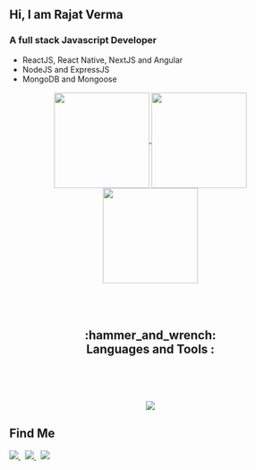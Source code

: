 ## Hi, I am Rajat Verma

### A full stack Javascript Developer
- ReactJS, React Native, NextJS and Angular
- NodeJS and ExpressJS
- MongoDB and Mongoose

<p style="margin:1rem" align="center">
<a href="https://github.com/rajatverma311201/">
<img height="170em" align = "center" src="https://github-readme-stats.vercel.app/api?username=rajatverma311201&show_icons=true&count_private=true&hide=stars&theme=react" />
 </a>

<a href="https://github.com/rajatverma311201/">
<img height="170em" align="center" src="https://github-readme-stats.vercel.app/api/top-langs/?username=rajatverma311201&layout=compact&hide=html,ejs,ruby,shell,scss&theme=react" />
</a>

<a href="https://github.com/rajatverma311201/" style="padding:5rem; margin-left:auto; margin-right:auto">
  <img align="center" height="170em"   src="https://github-readme-streak-stats.herokuapp.com/?user=rajatverma311201&theme=react" />
</a>
</p>
<p>
<h2 align="center" style="margin:5rem">
:hammer_and_wrench: Languages and Tools :
 </h2>
<p align="center">
<!-- <img src="https://skillicons.dev/icons?i=java,js,ts,py,cpp,nodejs,express,react,nextjs,redux,mongodb,nestjs,docker,kubernetes,django,css,sass,tailwind,spring,mysql,git,github,flask,firebase,linux,jquery,html,postman,vscode,wordpress&perline=10" /> -->
 <img src="https://skillicons.dev/icons?i=java,js,ts,py,cpp,nodejs,express,react,nextjs,redux,angular,mongodb,nestjs,docker,django,materialui,css,sass,tailwind,spring,mysql,git,github,flask,firebase,linux,jquery,html,postman,vscode,wordpress&perline=10" />

</p>
</p>

<p>
 <h2>Find Me</h2>
 
<!--  <a href="#">
<img src="https://img.shields.io/badge/-LeetCode-FFA116?style=for-the-badge&logo=LeetCode&logoColor=black" />
</a> -->
<a href="https://www.linkedin.com/in/rajatverma311201/" target="_blank">
<img src="https://img.shields.io/badge/LinkedIn-0077B5?style=for-the-badge&logo=linkedin&logoColor=white" />
</a>
&nbsp;
<a href="https://twitter.com/rajatverma3112" target="_blank">
<img src="https://img.shields.io/badge/Twitter-1DA1F2?style=for-the-badge&logo=twitter&logoColor=white" />
</a>
&nbsp;
<a href="https://www.instagram.com/rajat_verma3112/">
<img src="https://img.shields.io/badge/Instagram-E4405F?style=for-the-badge&logo=instagram&logoColor=white" />
</a>
<!-- <a href="#">
<img src="https://img.shields.io/badge/Facebook-1877F2?style=for-the-badge&logo=facebook&logoColor=white" />
</a> -->

 </p>

